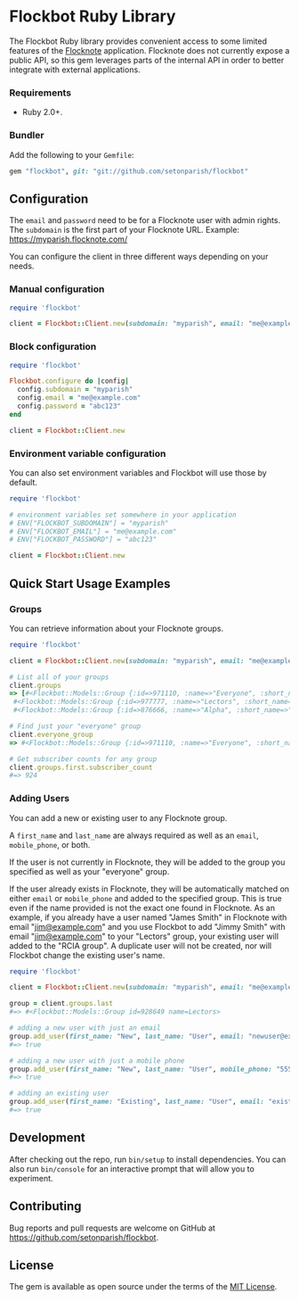 # Flockbot Ruby Library

The Flockbot Ruby library provides convenient access to some limited features
of the [Flocknote](https://www.flocknote.com/) application. Flocknote does
not currently expose a public API, so this gem leverages parts of the
internal API in order to better integrate with external applications.

### Requirements

* Ruby 2.0+.

### Bundler

Add the following to your `Gemfile`:

``` ruby
gem "flockbot", git: "git://github.com/setonparish/flockbot"
```

## Configuration

The `email` and `password` need to be for a Flocknote user with admin rights.
The `subdomain` is the first part of your Flocknote URL.  Example: https://myparish.flocknote.com/

You can configure the client in three different ways depending on your needs.

### Manual configuration

```ruby
require 'flockbot'

client = Flockbot::Client.new(subdomain: "myparish", email: "me@example.com", password: "abc123")
```

### Block configuration

``` ruby
require 'flockbot'

Flockbot.configure do |config|
  config.subdomain = "myparish"
  config.email = "me@example.com"
  config.password = "abc123"
end

client = Flockbot::Client.new
```

### Environment variable configuration
You can also set environment variables and Flockbot will use those by default.

```ruby
require 'flockbot'

# environment variables set somewhere in your application
# ENV["FLOCKBOT_SUBDOMAIN"] = "myparish"
# ENV["FLOCKBOT_EMAIL"] = "me@example.com"
# ENV["FLOCKBOT_PASSWORD"] = "abc123"

client = Flockbot::Client.new
```

## Quick Start Usage Examples

### Groups

You can retrieve information about your Flocknote groups.

```ruby
require 'flockbot'

client = Flockbot::Client.new(subdomain: "myparish", email: "me@example.com", password: "abc123")

# List all of your groups
client.groups
=> [#<Flockbot::Models::Group {:id=>971110, :name=>"Everyone", :short_name=>"everyone", :everyone?=>true, :subscriber_count=>nil}>,
 #<Flockbot::Models::Group {:id=>977777, :name=>"Lectors", :short_name=>"LectorsGroup", :everyone?=>false, :subscriber_count=>nil}>,
 #<Flockbot::Models::Group {:id=>876666, :name=>"Alpha", :short_name=>"Alpha", :everyone?=>false, :subscriber_count=>nil}>]

# Find just your "everyone" group
client.everyone_group
=> #<Flockbot::Models::Group {:id=>971110, :name=>"Everyone", :short_name=>"everyone", :everyone?=>true, :subscriber_count=>nil}>

# Get subscriber counts for any group
client.groups.first.subscriber_count
#=> 924
```

### Adding Users

You can add a new or existing user to any Flocknote group.

A `first_name` and `last_name` are always required as well as an `email`, `mobile_phone`, or both.

If the user is not currently in Flocknote, they will be added to the group you specified as well as your "everyone" group.

If the user already exists in Flocknote, they will be automatically matched on either `email` or `mobile_phone` and added to the specified group.  This is true even if the name provided is not the exact one found in Flocknote.  As an example, if you already have a user named "James Smith" in Flocknote with email "jim@example.com" and you use Flockbot to add "Jimmy Smith" with email "jim@example.com" to your "Lectors" group, your existing user will added to the "RCIA group".  A duplicate user will not be created, nor will Flockbot change the existing user's name.

```ruby
require 'flockbot'

client = Flockbot::Client.new(subdomain: "myparish", email: "me@example.com", password: "abc123")

group = client.groups.last
#=> #<Flockbot::Models::Group id=928649 name=Lectors>

# adding a new user with just an email
group.add_user(first_name: "New", last_name: "User", email: "newuser@example.com")
#=> true

# adding a new user with just a mobile phone
group.add_user(first_name: "New", last_name: "User", mobile_phone: "555-555-5555")
#=> true

# adding an existing user
group.add_user(first_name: "Existing", last_name: "User", email: "existinguser@example.com")
#=> true
```

## Development

After checking out the repo, run `bin/setup` to install dependencies. You can also run `bin/console` for an interactive prompt that will allow you to experiment.

## Contributing

Bug reports and pull requests are welcome on GitHub at https://github.com/setonparish/flockbot.

## License

The gem is available as open source under the terms of the [MIT License](https://opensource.org/licenses/MIT).
